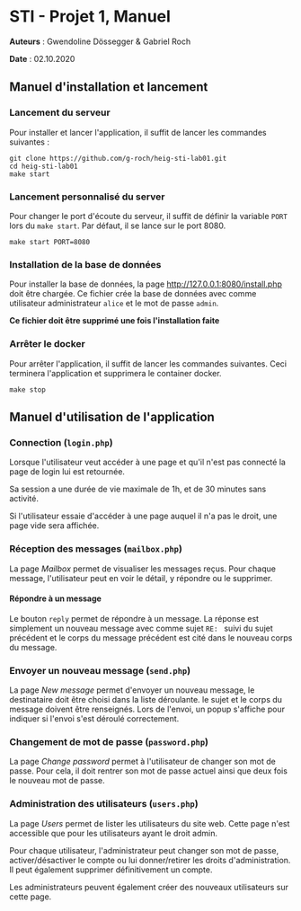# STI - Projet 1, Manuel 

**Auteurs** : Gwendoline Dössegger & Gabriel Roch

**Date** : 02.10.2020


## Manuel d'installation et lancement

### Lancement du serveur

Pour installer et lancer l'application, il suffit de lancer les commandes suivantes : 

```shell
git clone https://github.com/g-roch/heig-sti-lab01.git
cd heig-sti-lab01
make start
```

### Lancement personnalisé du server

Pour changer le port d'écoute du serveur, il suffit de définir la variable `PORT` lors du `make start`. 
Par défaut, il se lance sur le port 8080.

```shell
make start PORT=8080
```

### Installation de la base de données

Pour installer la base de données, la page http://127.0.0.1:8080/install.php doit être chargée. Ce fichier crée 
la base de données avec comme utilisateur administrateur `alice` et le mot de passe `admin`.

**Ce fichier doit être supprimé une fois l'installation faite**

### Arrêter le docker

Pour arrêter l'application, il suffit de lancer les commandes suivantes. Ceci terminera l'application  et supprimera 
le container docker.

```shell
make stop
```

## Manuel d'utilisation de l'application

### Connection (`login.php`)

Lorsque l'utilisateur veut accéder à une page et qu'il n'est pas connecté la page de login lui est retournée.

Sa session a une durée de vie maximale de 1h, et de 30 minutes sans activité.

Si l'utilisateur essaie d'accéder à une page auquel il n'a pas le droit, une page vide sera affichée.

### Réception des messages (`mailbox.php`)

La page *Mailbox* permet de visualiser les messages reçus. Pour chaque message, l'utilisateur peut en voir 
le détail, y répondre ou le supprimer.

#### Répondre à un message

Le bouton `reply` permet de répondre à un message. La réponse est simplement un nouveau message avec comme sujet `RE: ` suivi du sujet précédent
et le corps du message précédent est cité dans le nouveau corps du message.

### Envoyer un nouveau message (`send.php`)

La page *New message* permet d'envoyer un nouveau message, le destinataire doit être choisi dans la liste déroulante.
le sujet et le corps du message doivent être renseignés. Lors de l'envoi, un popup s'affiche pour indiquer si l'envoi s'est
déroulé correctement.

### Changement de mot de passe (`password.php`)

La page *Change password* permet à l'utilisateur de changer son mot de passe. Pour cela, il doit rentrer 
son mot de passe actuel ainsi que deux fois le nouveau mot de passe.

### Administration des utilisateurs (`users.php`)

La page *Users* permet de lister les utilisateurs du site web. Cette page n'est accessible que pour les utilisateurs ayant
le droit admin. 

Pour chaque utilisateur, l'administrateur peut changer son mot de passe, activer/désactiver le compte ou lui donner/retirer
les droits d'administration. Il peut également supprimer définitivement un compte.

Les administrateurs peuvent également créer des nouveaux utilisateurs sur cette page.
